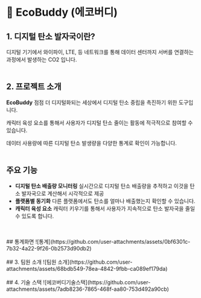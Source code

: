 # :leaves: EcoBuddy (에코버디)

## 1. 디지털 탄소 발자국이란?

디지털 기기에서 와이파이, LTE, 등 네트워크를 통해 데이터 센터까지 서버를 연결하는 과정에서 발생하는 CO2 입니다.
<br>
<br>  
## 2. 프로젝트 소개
**EcoBuddy** 점점 더 디지털화되는 세상에서 디지털 탄소 중립을 촉진하기 위한 도구입니다.

캐릭터 육성 요소를 통해서 사용자가 디지털 탄소 줄이는 활동에 적극적으로 참여할 수 있습니다.

데이터 사용량에 따른 디지털 탄소 발생량을 다양한 통계로 확인이 가능합니다.
<br> 
<br>  
## 주요 기능
- **디지털 탄소 배출량 모니터링**
  실시간으로 디지털 탄소 배출량을 추적하고 이것을 탄소 발자국으로 계산해서 시각적으로 제공
- **플랫폼별 동기화**
  다른 플랫폼에서도 탄소를 얼마나 배출했는지 확인할 수 있습니다.
- **캐릭터 육성 요소**
  캐릭터 키우기를 통해서 사용자가 지속적으로 탄소 발자국을 줄일 수 있도록 합니다.
<br>
<br>  
## 통계화면
![통계](https://github.com/user-attachments/assets/0bf6301c-7b32-4a22-9f26-0b2573d90db2)
<br> 
<br>  
## 3. 팀원 소개
![팀원 소개](https://github.com/user-attachments/assets/68bdb549-78ea-4842-9fbb-ca089ef179da)
<br> 
<br> 
## 4. 기술 스택
![에코버디기술스택](https://github.com/user-attachments/assets/7adb8236-7865-468f-aa80-753d492a90cb)



